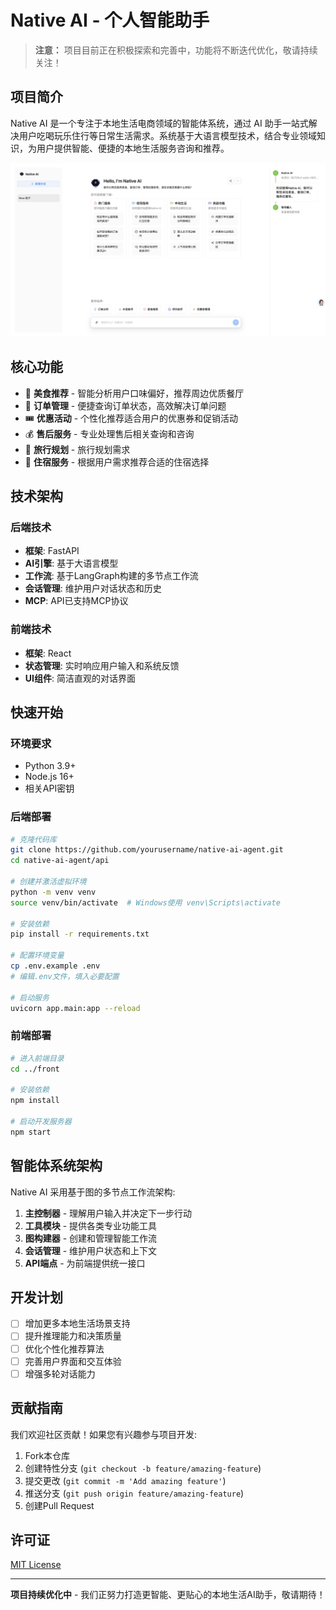 # Native AI - 个人智能助手

> **注意：** 项目目前正在积极探索和完善中，功能将不断迭代优化，敬请持续关注！

## 项目简介

Native AI 是一个专注于本地生活电商领域的智能体系统，通过 AI 助手一站式解决用户吃喝玩乐住行等日常生活需求。系统基于大语言模型技术，结合专业领域知识，为用户提供智能、便捷的本地生活服务咨询和推荐。

<p align="center">
  <img src="./assets/page.jpg" alt="Native AI" />
</p>

## 核心功能

- 🍔 **美食推荐** - 智能分析用户口味偏好，推荐周边优质餐厅
- 🛒 **订单管理** - 便捷查询订单状态，高效解决订单问题
- 🎟️ **优惠活动** - 个性化推荐适合用户的优惠券和促销活动
- 💰 **售后服务** - 专业处理售后相关查询和咨询
- 🚄 **旅行规划** - 旅行规划需求
- 🏨 **住宿服务** - 根据用户需求推荐合适的住宿选择

## 技术架构

### 后端技术

- **框架**: FastAPI
- **AI引擎**: 基于大语言模型
- **工作流**: 基于LangGraph构建的多节点工作流
- **会话管理**: 维护用户对话状态和历史
- **MCP**: API已支持MCP协议

### 前端技术

- **框架**: React
- **状态管理**: 实时响应用户输入和系统反馈
- **UI组件**: 简洁直观的对话界面

## 快速开始

### 环境要求

- Python 3.9+
- Node.js 16+
- 相关API密钥

### 后端部署

```bash
# 克隆代码库
git clone https://github.com/yourusername/native-ai-agent.git
cd native-ai-agent/api

# 创建并激活虚拟环境
python -m venv venv
source venv/bin/activate  # Windows使用 venv\Scripts\activate

# 安装依赖
pip install -r requirements.txt

# 配置环境变量
cp .env.example .env
# 编辑.env文件，填入必要配置

# 启动服务
uvicorn app.main:app --reload
```

### 前端部署

```bash
# 进入前端目录
cd ../front

# 安装依赖
npm install

# 启动开发服务器
npm start
```

## 智能体系统架构

Native AI 采用基于图的多节点工作流架构:

1. **主控制器** - 理解用户输入并决定下一步行动
2. **工具模块** - 提供各类专业功能工具
3. **图构建器** - 创建和管理智能工作流
4. **会话管理** - 维护用户状态和上下文
5. **API端点** - 为前端提供统一接口

## 开发计划

- [ ] 增加更多本地生活场景支持
- [ ] 提升推理能力和决策质量
- [ ] 优化个性化推荐算法
- [ ] 完善用户界面和交互体验
- [ ] 增强多轮对话能力

## 贡献指南

我们欢迎社区贡献！如果您有兴趣参与项目开发:

1. Fork本仓库
2. 创建特性分支 (`git checkout -b feature/amazing-feature`)
3. 提交更改 (`git commit -m 'Add amazing feature'`)
4. 推送分支 (`git push origin feature/amazing-feature`)
5. 创建Pull Request

## 许可证

[MIT License](LICENSE)

---

**项目持续优化中** - 我们正努力打造更智能、更贴心的本地生活AI助手，敬请期待！
